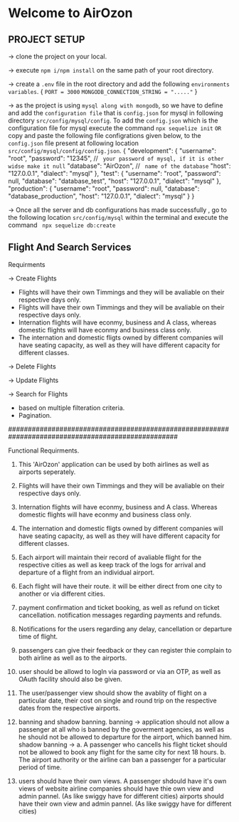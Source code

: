 # Welcome to AirOzon

## PROJECT SETUP
-> clone the project on your local.

-> execute `npm i/npm install`  on the same path of your root directory.

-> create a `.env` file in the root directory and add the following `environments variables`.
{
    `PORT = 3000`
    `MONGODB_CONNECTION_STRING = "....."`
}

-> as the project is using `mysql along with mongodb`, so we have to define and add the `configuration file`
that is `config.json` for mysql in following directory `src/config/mysql/config`. To add the `config.json` which is the configuration file for mysql execute the command `npx sequelize init` `OR` copy and paste the following file
configrations given below, to the `config.json` file present at following location `src/config/mysql/config/config.json`.
{
  "development": {
    "username": "root",
    "password": "12345", // ` your password of mysql, if it is other widse make it null`
    "database": "AirOzon", // ` name of the database`
    "host": "127.0.0.1",
    "dialect": "mysql"
  },
  "test": {
    "username": "root",
    "password": null,
    "database": "database_test",
    "host": "127.0.0.1",
    "dialect": "mysql"
  },
  "production": {
    "username": "root",
    "password": null,
    "database": "database_production",
    "host": "127.0.0.1",
    "dialect": "mysql"
  }
}

-> Once all the server and db configurations has made successfully , go to the following
location `src/config/mysql` within the terminal and execute the command ` npx sequelize db:create`

## Flight And Search Services

Requirments

-> Create Flights
  - Flights will have their own Timmings and they will be avaliable on their respective days only.
  - Flights will have their own Timmings and they will be avaliable on their respective days only.
  - Internation flights will have econmy, business and A class, whereas domestic flights will have econmy and business class only.
  - The internation and domestic fligts owned by different companies will have seating capacity, as well as they will have  different capacity for different classes. 

-> Delete Flights

-> Update Flights

-> Search for Flights
  - based on multiple filteration criteria.
  - Pagination. 


###################################################################################################

Functional Requirments.

1. This 'AirOzon' application can be used by both airlines as well as airports seperately.

2. Flights will have their own Timmings and they will be avaliable on their respective days only.

3. Internation flights will have econmy, business and A class.
Whereas domestic flights will have econmy and business class only.

4. The internation and domestic fligts owned by different companies will have seating capacity,
as well as they will have different capacity for different classes.

5. Each airport will maintain their record of avaliable flight for the respective cities
as well as keep track of the logs for arrival and departure of a flight from an individual airport.

6. Each flight will have their route. it will be either direct from one city to another or via different cities. 

6. payment confirmation and ticket booking, as well as refund on ticket cancellation.
notification messages regarding payments and refunds.

7. Notifications for the users regarding any delay, cancellation or departure time of flight.

8. passengers can give their feedback or they can register thie complain to both airline as well as to the airports.

9. user should be allowd to logIn via password or via an OTP, as well as OAuth facility should also be given. 

10. The user/passenger view should show the avablity of flight on a particular date,
their cost on single and round trip on the respective dates from the respective airports.

10. banning and shadow banning.
banning -> application should not allow a passenger at all who is banned by the goverment agencies,
as well as he should not be allowed to departure for the airport, which banned him.
shadow banning -> 
 a. A passenger who cancells his flight ticket should not be allowed to book any flight 
for the same city for next 18 hours.
 b. The airport authority or the airline can ban a passenger for a particular period of time.

11. users should have their own views. A passenger shdould have it's own views of website
airline companies should have thie own view and admin pannel. (As like swiggy have for different cities)
airports should have their own view and admin pannel. (As like swiggy have for different cities)






